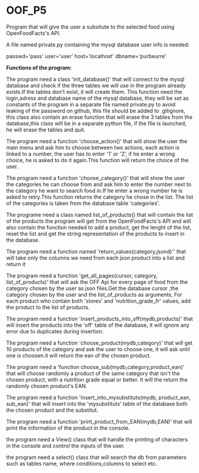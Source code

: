 # OOF_P5
Program that will give the user a subsitute to the selected food using OpenFoodFacts's API.

A file named private.py containing the mysql database user info is needed:

passwd='pass'
user='user'
host='localhost'
dbname='purbeurre'

**Functions of the program:**

The program need a class 'init_database()' that will connect to the mysql database and check if the three tables we will use in the program already exists.If the tables don't exist, it will create them. This function need the login,adress and database name of the mysql database, they will be set as constants of the program in a separate file named private.py to avoid leaking of the password on github, this file should be added to .gitignore, this class also contain an erase function that will erase the 3 tables from the database,this class will be in a separate python file, if the file is launched, he will erase the tables and quit.

The program need a function 'choose_action()' that will show the user the main menu and ask him to choose between two actions, each action is linked to a number, the user has to enter '1' or '2', if he enter a wrong choice, he is asked to do it again.This function will return the choice of the user.

The program need a function 'choose_category()' that will show the user the categories he can choose from and ask him to enter the number next to the category he want to search food in.If he enter a wrong number  he is asked to retry.This function returns the category he chose in the list. The list of the categories is taken from the database table 'categories'.

The programe need a class named list_of_products() that will contain the list of the products the program will get from the OpenFoodFacts's API and will also contain the function needed to add a product, get the lenght of the list, reset the list and get the string representation of the products to insert in the database.

The program need a function named 'return_values(category,jsond)'' that will take only the columns we need from each json product into a list  and return it

The program need a function 'get_all_pages(cursor, category, list_of_products)' that will ask the OFF Api for every page of food from the category chosen by the user as json files.Get the database cursor ,the category chosen by the user and the list_of_products as arguments, For each product who contain both 'stores' and 'nutrition_grade_fr' values, add the product to the list of products.

The program need a function 'insert_products_into_off(mydb,products)' that will insert the products into the 'off' table of the database, it will ignore any error due to duplicates during insertion.

The program need a function 'choose_product(mydb,category)' that will get 10 products of the category and ask the user to choose one, it will ask until one is choosen.it will return the ean of the chosen product.

The program need a 'function choose_sub(mydb,category,product_ean)' that will choose randomly a product of the same category that isn't the chosen product, with a nutrition grade equal or better. It will the return the randomly chosen product's EAN.

The program need a function 'insert_into_mysubstituts(mydb, product_ean, sub_ean)' that will insert into the 'mysubstituts' table of the database both the chosen product and the substitut.

The program need a function 'print_product_from_EAN(mydb,EAN)' that will print the information of the product in the console.

the program need a View() class that will handle the printing of characters in the console and control the inputs of the user.

the program need a select() class that will search the db from parameters such as tables name, where conditions,columns to select etc.
